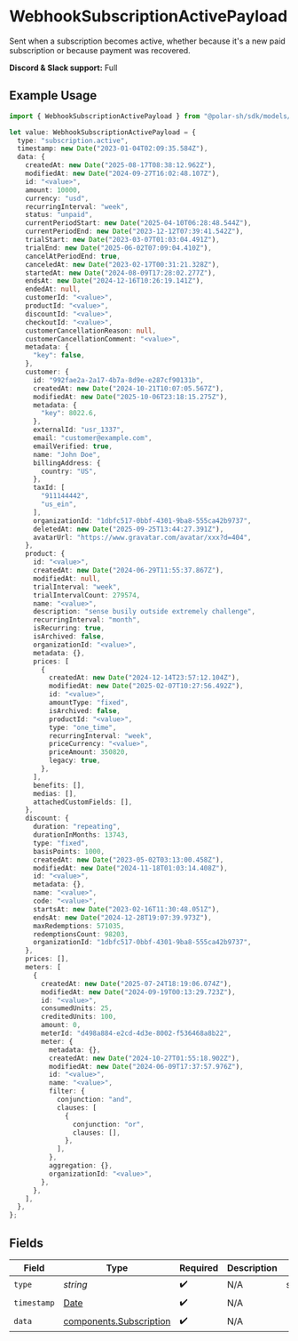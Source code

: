 # WebhookSubscriptionActivePayload

Sent when a subscription becomes active,
whether because it's a new paid subscription or because payment was recovered.

**Discord & Slack support:** Full

## Example Usage

```typescript
import { WebhookSubscriptionActivePayload } from "@polar-sh/sdk/models/components/webhooksubscriptionactivepayload.js";

let value: WebhookSubscriptionActivePayload = {
  type: "subscription.active",
  timestamp: new Date("2023-01-04T02:09:35.584Z"),
  data: {
    createdAt: new Date("2025-08-17T08:38:12.962Z"),
    modifiedAt: new Date("2024-09-27T16:02:48.107Z"),
    id: "<value>",
    amount: 10000,
    currency: "usd",
    recurringInterval: "week",
    status: "unpaid",
    currentPeriodStart: new Date("2025-04-10T06:28:48.544Z"),
    currentPeriodEnd: new Date("2023-12-12T07:39:41.542Z"),
    trialStart: new Date("2023-03-07T01:03:04.491Z"),
    trialEnd: new Date("2025-06-02T07:09:04.410Z"),
    cancelAtPeriodEnd: true,
    canceledAt: new Date("2023-02-17T00:31:21.328Z"),
    startedAt: new Date("2024-08-09T17:28:02.277Z"),
    endsAt: new Date("2024-12-16T10:26:19.141Z"),
    endedAt: null,
    customerId: "<value>",
    productId: "<value>",
    discountId: "<value>",
    checkoutId: "<value>",
    customerCancellationReason: null,
    customerCancellationComment: "<value>",
    metadata: {
      "key": false,
    },
    customer: {
      id: "992fae2a-2a17-4b7a-8d9e-e287cf90131b",
      createdAt: new Date("2024-10-21T10:07:05.567Z"),
      modifiedAt: new Date("2025-10-06T23:18:15.275Z"),
      metadata: {
        "key": 8022.6,
      },
      externalId: "usr_1337",
      email: "customer@example.com",
      emailVerified: true,
      name: "John Doe",
      billingAddress: {
        country: "US",
      },
      taxId: [
        "911144442",
        "us_ein",
      ],
      organizationId: "1dbfc517-0bbf-4301-9ba8-555ca42b9737",
      deletedAt: new Date("2025-09-25T13:44:27.391Z"),
      avatarUrl: "https://www.gravatar.com/avatar/xxx?d=404",
    },
    product: {
      id: "<value>",
      createdAt: new Date("2024-06-29T11:55:37.867Z"),
      modifiedAt: null,
      trialInterval: "week",
      trialIntervalCount: 279574,
      name: "<value>",
      description: "sense busily outside extremely challenge",
      recurringInterval: "month",
      isRecurring: true,
      isArchived: false,
      organizationId: "<value>",
      metadata: {},
      prices: [
        {
          createdAt: new Date("2024-12-14T23:57:12.104Z"),
          modifiedAt: new Date("2025-02-07T10:27:56.492Z"),
          id: "<value>",
          amountType: "fixed",
          isArchived: false,
          productId: "<value>",
          type: "one_time",
          recurringInterval: "week",
          priceCurrency: "<value>",
          priceAmount: 350820,
          legacy: true,
        },
      ],
      benefits: [],
      medias: [],
      attachedCustomFields: [],
    },
    discount: {
      duration: "repeating",
      durationInMonths: 13743,
      type: "fixed",
      basisPoints: 1000,
      createdAt: new Date("2023-05-02T03:13:00.458Z"),
      modifiedAt: new Date("2024-11-18T01:03:14.408Z"),
      id: "<value>",
      metadata: {},
      name: "<value>",
      code: "<value>",
      startsAt: new Date("2023-02-16T11:30:48.051Z"),
      endsAt: new Date("2024-12-28T19:07:39.973Z"),
      maxRedemptions: 571035,
      redemptionsCount: 98203,
      organizationId: "1dbfc517-0bbf-4301-9ba8-555ca42b9737",
    },
    prices: [],
    meters: [
      {
        createdAt: new Date("2025-07-24T18:19:06.074Z"),
        modifiedAt: new Date("2024-09-19T00:13:29.723Z"),
        id: "<value>",
        consumedUnits: 25,
        creditedUnits: 100,
        amount: 0,
        meterId: "d498a884-e2cd-4d3e-8002-f536468a8b22",
        meter: {
          metadata: {},
          createdAt: new Date("2024-10-27T01:55:18.902Z"),
          modifiedAt: new Date("2024-06-09T17:37:57.976Z"),
          id: "<value>",
          name: "<value>",
          filter: {
            conjunction: "and",
            clauses: [
              {
                conjunction: "or",
                clauses: [],
              },
            ],
          },
          aggregation: {},
          organizationId: "<value>",
        },
      },
    ],
  },
};
```

## Fields

| Field                                                                                         | Type                                                                                          | Required                                                                                      | Description                                                                                   | Example                                                                                       |
| --------------------------------------------------------------------------------------------- | --------------------------------------------------------------------------------------------- | --------------------------------------------------------------------------------------------- | --------------------------------------------------------------------------------------------- | --------------------------------------------------------------------------------------------- |
| `type`                                                                                        | *string*                                                                                      | :heavy_check_mark:                                                                            | N/A                                                                                           | subscription.active                                                                           |
| `timestamp`                                                                                   | [Date](https://developer.mozilla.org/en-US/docs/Web/JavaScript/Reference/Global_Objects/Date) | :heavy_check_mark:                                                                            | N/A                                                                                           |                                                                                               |
| `data`                                                                                        | [components.Subscription](../../models/components/subscription.md)                            | :heavy_check_mark:                                                                            | N/A                                                                                           |                                                                                               |